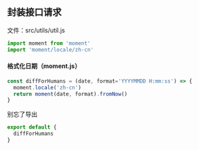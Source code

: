 ## 封装接口请求
文件：src/utils/util.js
```javascript
import moment from 'moment'
import 'moment/locale/zh-cn'
```
#### 格式化日期（moment.js）
```javascript
const diffForHumans = (date, format='YYYYMMDD H:mm:ss') => {
  moment.locale('zh-cn')
  return moment(date, format).fromNow()
}
```
别忘了导出
```javascript
export default {
  diffForHumans
}
```